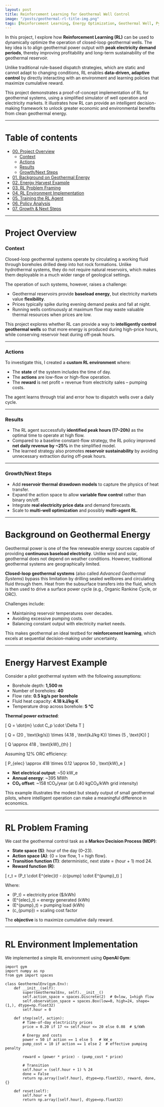 ```yaml
---
layout: post
title: Reinforcement Learning for Geothermal Well Control
image: "/posts/geothermal-rl-title-img.png"
tags: [Reinforcement Learning, Energy Optimization, Geothermal Well, Python, Clean Energy]
---
```


In this project, I explore how **Reinforcement Learning (RL)** can be used to dynamically optimize the operation of closed-loop geothermal wells. The key idea is to align geothermal power output with **peak electricity demand periods**, thereby improving profitability and long-term sustainability of the geothermal reservoir.

Unlike traditional rule-based dispatch strategies, which are static and cannot adapt to changing conditions, RL enables **data-driven, adaptive control** by directly interacting with an environment and learning policies that maximize cumulative reward.

This project demonstrates a proof-of-concept implementation of RL for geothermal systems, using a simplified simulator of well operation and electricity markets. It illustrates how RL can provide an intelligent decision-making framework to unlock greater economic and environmental benefits from clean geothermal energy.

---

# Table of contents

- [00. Project Overview](#overview-main)
    - [Context](#overview-context)
    - [Actions](#overview-actions)
    - [Results](#overview-results)
    - [Growth/Next Steps](#overview-growth)
- [01. Background on Geothermal Energy](#geothermal-background)
- [02. Energy Harvest Example](#energy-example)
- [03. RL Problem Framing](#rl-framing)
- [04. RL Environment Implementation](#rl-env)
- [05. Training the RL Agent](#rl-train)
- [06. Policy Analysis](#policy-analysis)
- [07. Growth & Next Steps](#growth-next-steps)

---

# Project Overview <a name="overview-main"></a>

### Context <a name="overview-context"></a>

Closed-loop geothermal systems operate by circulating a working fluid through boreholes drilled deep into hot rock formations. Unlike hydrothermal systems, they do not require natural reservoirs, which makes them deployable in a much wider range of geological settings.

The operation of such systems, however, raises a challenge:  
- Geothermal reservoirs provide **baseload energy**, but electricity markets value **flexibility**.  
- Prices typically spike during evening demand peaks and fall at night.  
- Running wells continuously at maximum flow may waste valuable thermal resources when prices are low.

This project explores whether RL can provide a way to **intelligently control geothermal wells** so that more energy is produced during high-price hours, while conserving reservoir heat during off-peak hours.

---

### Actions <a name="overview-actions"></a>

To investigate this, I created a **custom RL environment** where:  
- The **state** of the system includes the time of day.  
- The **actions** are low-flow or high-flow operation.  
- The **reward** is net profit = revenue from electricity sales – pumping costs.  

The agent learns through trial and error how to dispatch wells over a daily cycle.

---

### Results <a name="overview-results"></a>

- The RL agent successfully **identified peak hours (17–20h)** as the optimal time to operate at high flow.  
- Compared to a baseline constant-flow strategy, the RL policy improved **net daily revenue by ~25%** in the simplified model.  
- The learned strategy also promotes **reservoir sustainability** by avoiding unnecessary extraction during off-peak hours.  

---

### Growth/Next Steps <a name="overview-growth"></a>

- Add **reservoir thermal drawdown models** to capture the physics of heat transfer.  
- Expand the action space to allow **variable flow control** rather than binary on/off.  
- Integrate **real electricity price data** and demand forecasts.  
- Scale to **multi-well optimization** and possibly **multi-agent RL**.  

---

# Background on Geothermal Energy <a name="geothermal-background"></a>

Geothermal power is one of the few renewable energy sources capable of providing **continuous baseload electricity**. Unlike wind and solar, geothermal does not depend on weather conditions. However, traditional geothermal systems are geographically limited.

**Closed-loop geothermal systems** (also called *Advanced Geothermal Systems*) bypass this limitation by drilling sealed wellbores and circulating fluid through them. Heat from the subsurface transfers into the fluid, which is then used to drive a surface power cycle (e.g., Organic Rankine Cycle, or ORC).

Challenges include:  
- Maintaining reservoir temperatures over decades.  
- Avoiding excessive pumping costs.  
- Balancing constant output with electricity market needs.  

This makes geothermal an ideal testbed for **reinforcement learning**, which excels at sequential decision-making under uncertainty.

---

# Energy Harvest Example <a name="energy-example"></a>

Consider a pilot geothermal system with the following assumptions:

- Borehole depth: **1,500 m**  
- Number of boreholes: **40**  
- Flow rate: **0.5 kg/s per borehole**  
- Fluid heat capacity: **4.18 kJ/kg·K**  
- Temperature drop across borehole: **5 °C**  

**Thermal power extracted**:  

\[
Q = \dot{m} \cdot C_p \cdot \Delta T
\]

\[
Q = (20 \, \text{kg/s}) \times (4.18 \, \text{kJ/kg·K}) \times (5 \, \text{K})
\]

\[
Q \approx 418 \, \text{kW}_{th}
\]

Assuming 12% ORC efficiency:  

\[
P_{elec} \approx 418 \times 0.12 \approx 50 \, \text{kW}_e
\]

- **Net electrical output**: ~50 kW_e  
- **Annual energy**: ~395 MWh  
- **CO₂ offset**: ~158 tCO₂/year (at 0.40 kgCO₂/kWh grid intensity)

This example illustrates the modest but steady output of small geothermal pilots, where intelligent operation can make a meaningful difference in economics.

---

# RL Problem Framing <a name="rl-framing"></a>

We cast the geothermal control task as a **Markov Decision Process (MDP)**:

- **State space (S)**: hour of the day (0–23).  
- **Action space (A)**: {0 = low flow, 1 = high flow}.  
- **Transition function (T)**: deterministic, next state = (hour + 1) mod 24.  
- **Reward function (R)**:  

\[
r_t = (P_t \cdot E^{elec}_t) - (c_{pump} \cdot E^{pump}_t)
\]

Where:  
- \(P_t\) = electricity price ($/kWh)  
- \(E^{elec}_t\) = energy generated (kWh)  
- \(E^{pump}_t\) = pumping load (kWh)  
- \(c_{pump}\) = scaling cost factor  

The **objective** is to maximize cumulative daily reward.

---

# RL Environment Implementation <a name="rl-env"></a>

We implemented a simple RL environment using **OpenAI Gym**:

```
import gym
import numpy as np
from gym import spaces

class GeothermalEnv(gym.Env):
    def __init__(self):
        super(GeothermalEnv, self).__init__()
        self.action_space = spaces.Discrete(2)  # 0=low, 1=high flow
        self.observation_space = spaces.Box(low=0, high=24, shape=(1,), dtype=np.float32)
        self.hour = 0

    def step(self, action):
        # Time-of-day electricity prices
        price = 0.20 if 17 <= self.hour <= 20 else 0.08  # $/kWh

        # Energy and costs
        power = 50 if action == 1 else 5   # kW_e
        pump_cost = 10 if action == 1 else 2  # effective pumping penalty

        reward = (power * price) - (pump_cost * price)

        # Transition
        self.hour = (self.hour + 1) % 24
        done = False
        return np.array([self.hour], dtype=np.float32), reward, done, {}

    def reset(self):
        self.hour = 0
        return np.array([self.hour], dtype=np.float32)
```

